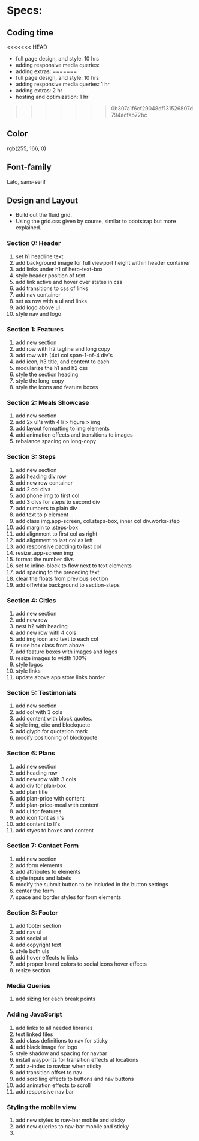 Specs:
======

Coding time
-----------

<<<<<<< HEAD
-	full page design, and style: 10 hrs
-	adding responsive media queries:
-	adding extras:
=======
- full page design, and style: 10 hrs
- adding responsive media queries: 1 hr
- adding extras: 2 hr
- hosting and optimization: 1 hr
>>>>>>> 0b307a1f6cf29048df131526807d794acfab72bc

Color
-----

rgb(255, 166, 0)

Font-family
-----------

Lato, sans-serif

Design and Layout
-----------------

-	Build out the fluid grid.
-	Using the grid.css given by course, similar to bootstrap but more explained.

### Section 0: Header

1.	set h1 headline text
2.	add background image for full viewport height within header container
3.	add links under h1 of hero-text-box
4.	style header position of text
5.	add link active and hover over states in css
6.	add transitions to css of links
7.	add nav container
8.	set as row with a ul and links
9.	add logo above ul
10.	style nav and logo

### Section 1: Features

1.	add new section
2.	add row with h2 tagline and long copy
3.	add row with (4x) col span-1-of-4 div's
4.	add icon, h3 title, and content to each
5.	modularize the h1 and h2 css
6.	style the section heading
7.	style the long-copy
8.	style the icons and feature boxes

### Section 2: Meals Showcase

1.	add new section
2.	add 2x ul's with 4 li > figure > img
3.	add layout formatting to img elements
4.	add animation effects and transitions to images
5.	rebalance spacing on long-copy

### Section 3: Steps

1.	add new section
2.	add heading div row
3.	add new row container
4.	add 2 col divs
5.	add phone img to first col
6.	add 3 divs for steps to second div
7.	add numbers to plain div
8.	add text to p element
9.	add class img.app-screen, col.steps-box, inner col div.works-step
10.	add margin to .steps-box
11.	add alignment to first col as right
12.	add alignment to last col as left
13.	add responsive padding to last col
14.	resize .app-screen img
15.	format the number divs
16.	set to inline-block to flow next to text elements
17.	add spacing to the preceding text
18.	clear the floats from previous section
19.	add offwhite background to section-steps

### Section 4: Cities

1.	add new section
2.	add new row
3.	nest h2 with heading
4.	add new row with 4 cols
5.	add img icon and text to each col
6.	reuse box class from above.
7.	add feature boxes with images and logos
8.	resize images to width 100%
9.	style logos
10.	style links
11.	update above app store links border

### Section 5: Testimonials

1.	add new section
2.	add col with 3 cols
3.	add content with block quotes.
4.	style img, cite and blockquote
5.	add glyph for quotation mark
6.	modify positioning of blockquote

### Section 6: Plans

1.	add new section
2.	add heading row
3.	add new row with 3 cols
4.	add div for plan-box
5.	add plan title
6.	add plan-price with content
7.	add plan-price-meal with content
8.	add ul for features
9.	add icon font as li's
10.	add content to li's
11.	add styes to boxes and content

### Section 7: Contact Form

1.	add new section
2.	add form elements
3.	add attributes to elements
4.	style inputs and labels
5.	modify the submit button to be included in the button settings
6.	center the form
7.	space and border styles for form elements

### Section 8: Footer

1.	add footer section
2.	add nav ul
3.	add social ul
4.	add copyright text
5.	style both uls
6.	add hover effects to links
7.	add proper brand colors to social icons hover effects
8.	resize section

### Media Queries

1.	add sizing for each break points

### Adding JavaScript

1.	add links to all needed libraries
2.	test linked files
3.	add class definitions to nav for sticky
4.	add black image for logo
5.	style shadow and spacing for navbar
6.	install waypoints for transition effects at locations
7.	add z-index to navbar when sticky
8.	add transition offset to nav
9.	add scrolling effects to buttons and nav buttons
10.	add animation effects to scroll
11.	add responsive nav bar

### Styling the mobile view

1.  add new styles to nav-bar mobile and sticky
2.  add new queries to nav-bar mobile and sticky
3.  

